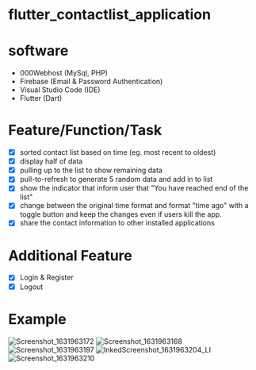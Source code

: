 # flutter_contactlist_application

# software
- 000Webhost (MySql, PHP)
- Firebase (Email & Password Authentication)
- Visual Studio Code (IDE)
- Flutter (Dart)

# Feature/Function/Task
- [X] sorted contact list based on time (eg. most recent to oldest)
- [X] display half of data
- [X] pulling up to the list to show remaining data
- [X] pull-to-refresh to generate 5 random data and add in to list
- [X] show the indicator that inform user that "You have reached end of the list"
- [X] change between the original time format and format "time ago" with a toggle button and keep the changes even if users kill the app.
- [X] share the contact information to other installed applications

# Additional Feature
- [X] Login & Register
- [X] Logout

# Example
![Screenshot_1631963172](https://user-images.githubusercontent.com/38557797/133886714-65464b2d-dd31-4fd5-9e3a-fbf6c9aa1d3a.png)
![Screenshot_1631963168](https://user-images.githubusercontent.com/38557797/133886719-eefd9e26-619d-412f-aa95-809079a33a22.png)
![Screenshot_1631963197](https://user-images.githubusercontent.com/38557797/133886723-23bd631e-5557-4f3e-a64c-c5927ed239c8.png)
![InkedScreenshot_1631963204_LI](https://user-images.githubusercontent.com/38557797/133886727-86b4721a-1c27-4b61-85e8-3c68f5dfdf58.jpg)
![Screenshot_1631963210](https://user-images.githubusercontent.com/38557797/133886731-27b2c26a-9bc8-4dd6-9eef-5cd1a65e3f87.png)


